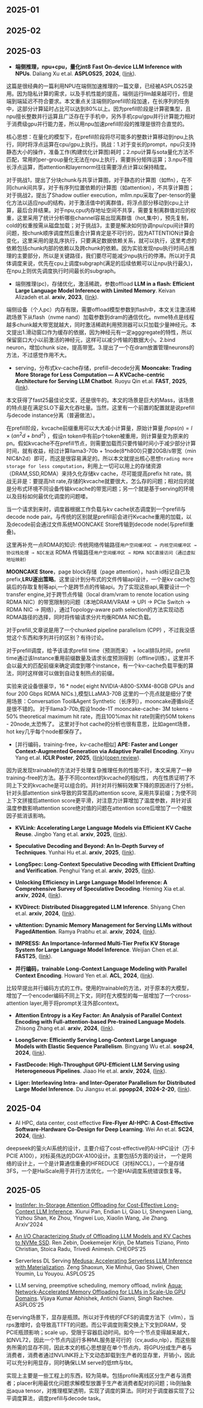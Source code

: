 ## 2025-01

## 2025-02

## 2025-03

- **端侧推理，npu+cpu，量化int8** **Fast On-device LLM Inference with NPUs**. Daliang Xu et.al. **ASPLOS25**, **2024**, ([link](http://arxiv.org/abs/2407.05858v2)).

这篇是很经典的一篇利用NPU在端侧加速推理的一篇文章，已经被ASPLOS25录用。因为隐私计算的需求，以及手机性能的提高，端侧运行llm越来越可行，但是端到端延迟不符合要求。本文重点关注端侧的prefill阶段加速，在长序列的任务中，这部分计算延时占比可以达到80%以上。因为prefill阶段是计算密集型，且npu擅长整数并行运算且广泛存在于手机中，另外手机cpu/gpu并行计算能力相对于消费级gpu并行能力差，所以用npu加速prefill阶段的推理是很符合直觉的。

核心思想：在量化的模型下，在prefill阶段将尽可能多的整数计算移动到npu上执行，同时将浮点运算在cpu/gpu上执行。挑战：1.对于变长的prompt，npu只支持静态大小的操作，准备工作(构建优化计算图)耗时；2.npu计算与sota量化方法不匹配，常用的per-group量化无法在npu上执行，需要拆分矩阵运算；3.npu不擅长浮点运算，而attention和layernorm往往需要浮点计算以保持精度。

对于挑战1，提出了分块chunk与共享计算图，对于静态的计算图（如ffn），在不同chunk间共享，对于有序列位置依赖的计算图（如attention），不共享计算图；对于挑战2，提出了Shadow outlier execution，mllm.npu采取了per-tensor的量化方法以适应npu的结构，对于激活值中的离群值，将浮点部分移动到cpu上计算，最后合并结果。对于npu,cpu内存地址空间不共享，需要复制离群值对应的权重，这里采用了统计分析哪些channel容易出现离群值（hot,集中），预先复制，cold的权重按需从磁盘加载；对于挑战3，主要是解决如何协调npu/cpu间计算的问题，按chunk顺序调度然后重合计算肯定是不可行的，因为ATTENTION计算会变化，这里采用的是乱序执行，只要满足数据依赖关系，就可以执行，这里考虑的依赖包括chunk内部的依赖以及跨chunk的依赖。因为实验发现npu执行时间占推理的主要部分，所以是关键路径，我们要尽可能减少npu执行的停滞。所以对于具体调度来说，优先在cpu上调度subgraph(满足的后续依赖可以让npu执行最久)，在npu上则优先调度执行时间最长的subgraph。

- 端侧推理(pc)，存储优化，激活稀疏，参数offload **LLM in a flash: Efficient Large Language Model Inference with Limited Memory**. Keivan Alizadeh et.al. **arxiv**, **2023**, ([link](http://arxiv.org/abs/2312.11514v3)).

端侧设备（个人pc）内存有限，需要offload模型参数到flash中，本文关注激活稀疏场景下从flash（nvme nand）加载参数到dram的通信优化。nvme特点是线程越多chunk越大带宽就越大，同时激活稀疏利用预测器可以只加载少量神经元。本文提出1.滑动窗口作为缓存的依据，因为神经元有一定agggregate的特性，所以保留窗口大小以前激活的神经元，这样可以减少传输的数据大小。2.bind neuron，增加chunk size，提高带宽。3.提出了一个在dram放置管理neurons的方法，不过感觉作用不大。

- serving，分布式kv-cache存储，prefill-decode分离 **Mooncake: Trading More Storage for Less Computation — A KVCache-centric Architecture for Serving LLM Chatbot**. Ruoyu Qin et.al. **FAST**, **2025**, ([link](https://www.usenix.org/system/files/fast25-qin.pdf)).

本文获得了fast25最佳论文奖，还是很牛的。本文的场景是巨大的Mass，该场景的特点是在满足SLO下最大化吞吐量。当然，这里有一个前置的配置就是说prefill与decode instance分离（普遍做法）。

在prefill阶段，kvcache前缀重用可以大大减小计算量，原始计算量 $flops(n) = l \times (a n^2 d + b n d^2)$ ，假设n token中有前p个token被重用，则计算量变为原来的pn。假如kvcache不在prefill节点，则需要加载而只要传输时间小于减少部分计算时间，就有收益，经过计算llama3-70b + 1node(8\*h800)只要20GB/s带宽（min NIC&h2d）即可，而这是很容易满足的。所以本文就提出核心思想`trading more storage for less computation`，利用上一切可以用上的存储资源（DRAM,SSD,RDMA）来持久化存储kv cache，尽可能提高prefix hit rate。挑战无非是：要提高hit rate,存储的kvcache就要很大，怎么存的问题；相对应的就是分布式环境不同设备传输kvcache的带宽问题；另一个就是基于serving的环境以及目标如何最优化调度的问题喽。

当一个请求到来时，调度器根据工作负载与kv cache状态调度到一个prefill与decode node pair。与传统的区别就是prefill前会进行Kvcache重用的加载，以及decode前会通过文件系统MOONCAKE Store传输到decode node(与prefill重叠)。

这里再补充一点RDMA的知识:
传统网络传输路径`用户空间缓冲区 → 内核空间缓冲区 → 协议栈处理 → NIC发送`
RDMA 传输路径`用户空间缓冲区 → RDMA NIC直接访问（通过虚拟地址映射）`

**MOONCAKE Store**，page block存储（page attention），hash id标记自己及prefix,**LRU逐出策略**。这里设计到分布式的文件传输api设计，一个是kv cache包装后的存取复制等api,一个是跨节点的传输api。为了实现这些api,需要设计一个transfer engine,对于跨节点传输（local dram/vram to renote location using RDMA NIC）的带宽限制的问题（本地DRAM/VRAM → UPI → PCIe Switch → RDMA NIC → 网络），通过Topology-aware path selection的方法实现动态RDMA路径的选择，同时将传输请求分片均衡RDMA NIC负载。

对于prefill,文章说是用了一个chunked pipeline parallelism (CPP) ，不过我没感觉这个东西和序列并行的区别？有待讨论。

对于prefill调度，给予该请求prefill time（预测而来） + local排队时间，prefill time通过该Instance重用前缀数量及请求长度预测得到（offline训练）。这里并不会以最大的匹配前缀来确定调度到哪个instance，有一个kv-cache负载平衡的算法，同时这样做可以做到自动复制热点的前缀。

实验来说设备很豪华，16 \* node( eight NVIDIA-A800-SXM4-80GB GPUs and four 200 Gbps RDMA NICs.),模型LLaMA3-70B
这里的一个亮点就是细分了使用场景：Conversation Tool&Agent Synthetic（长序列），mooncake遵循slo还是很不错的。
对于llama3-70b,假设1node-1T mooncake-cache- 3M tokens - 50% theoretical maximum hit rate，而且100%max hit rate则需约50M tokens - 20node,太恐怖了。
这里对于hot cache的分析也很有意思，比如agent场景，hot key几乎每个node都保存了。

- [并行编码，training-free，kv-cache相似] **APE: Faster and Longer Context-Augmented Generation via Adaptive Parallel Encoding**. Xinyu Yang et.al. **ICLR Poster**, **2025**, ([link](http://arxiv.org/abs/2502.05431v2))([open review](https://openreview.net/forum?id=yUC8pU508S)).

因为说发现trainable的方法对于处理复杂推理任务的性能不行，本文采用了一种training-free的方法。基于不同context的kvcache的相似性，
内在性质证明了不同上下文的kvcache是可以组合的。并针对并行解码效果下降的原因进行了分析。针对头部attention sink导致的异常高的attention score,
采用共享前缀；为使不同上下文拼接后attention score更平滑，对注意力计算增加了温度参数，并针对该温度参数影响attention score绝对值的问题在attention score后增加了一个缩放因子抵消该影响。

- **KVLink: Accelerating Large Language Models via Efficient KV Cache Reuse**. Jingbo Yang et.al. **arxiv**, **2025**, ([link](http://arxiv.org/abs/2502.16002v1)).

- **Speculative Decoding and Beyond: An In-Depth Survey of Techniques**. Yunhai Hu et.al. **arxiv**, **2025**, ([link](http://arxiv.org/abs/2502.19732v3)).

- **LongSpec: Long-Context Speculative Decoding with Efficient Drafting and Verification**. Penghui Yang et.al. **arxiv**, **2025**, ([link](http://arxiv.org/abs/2502.17421v1)).

- **Unlocking Efficiency in Large Language Model Inference: A Comprehensive Survey of Speculative Decoding**. Heming Xia et.al. **arxiv**, **2024**, ([link](http://arxiv.org/abs/2401.07851v3)).

- **KVDirect: Distributed Disaggregated LLM Inference**. Shiyang Chen et.al. **arxiv**, **2024**, ([link](http://arxiv.org/abs/2501.14743v1)).

- **vAttention: Dynamic Memory Management for Serving LLMs without PagedAttention**. Ramya Prabhu et.al. **arxiv**, **2024**, ([link](http://arxiv.org/abs/2405.04437v3)).

- **IMPRESS: An Importance-Informed Multi-Tier Prefix KV Storage System for Large Language Model Inference**. Weijian Chen et.al. **FAST25**, ([link](https://www.usenix.org/conference/fast25/presentation/chen-weijian-impress)).

- **并行编码，trainable** **Long-Context Language Modeling with Parallel Context Encoding**. Howard Yen et.al. **ACL**, **2024**, ([link](http://arxiv.org/abs/2402.16617v2)).

比较早提出并行编码方式的工作。使用的trainable的方法，对于原本的大模型，增加了一个encoder编码不同上下文，同时在大模型的每一层增加了一个cross-attention layer,用于将prompt关注外部context。

- **Attention Entropy is a Key Factor: An Analysis of Parallel Context
  Encoding with Full-attention-based Pre-trained Language Models**. Zhisong Zhang et.al. **arxiv**, **2024**, ([link](http://arxiv.org/abs/2412.16545v1)).

- **LoongServe: Efficiently Serving Long-Context Large Language Models with Elastic Sequence Parallelism**. Bingyang Wu et.al. **sosp24**, **2024**, ([link](http://arxiv.org/abs/2404.09526v2)).

- **FastDecode: High-Throughput GPU-Efficient LLM Serving using
  Heterogeneous Pipelines**. Jiaao He et.al. **arxiv**, **2024**, ([link](http://arxiv.org/abs/2403.11421v1)).

- **Liger: Interleaving Intra- and Inter-Operator Parallelism for Distributed Large Model Inference**. Du Jiangsu et.al. **ppopp24**, **2024-2-20**, ([link](https://doi.org/10.1145/3627535.3638466)).

## 2025-04

- AI HPC, data center, cost effective **Fire-Flyer AI-HPC: A Cost-Effective Software-Hardware Co-Design for Deep Learning**. Wei An et.al. **SC24**, **2024**, ([link](http://arxiv.org/abs/2408.14158v2)).

deepseek的萤火AI系统的设计，主要介绍了cost-effective的AI-HPC设计（万卡PCIE A100），对标英伟达的DGX-A100设计。主要包括5方面的设计，
一个是网络的设计上，一个是计算通信重叠的HFREDUCE（对标NCCL），一个是存储3FS，一个是HaiScale用于并行方法优化，一个是HAI调度系统错误恢复等。

## 2025-05

- [InstInfer: In-Storage Attention Offloading for Cost-Effective Long-Context LLM Inference](http://arxiv.org/pdf/2409.04992v1.pdf). Xiurui Pan, Endian Li, Qiao Li, Shengwen Liang, Yizhou Shan, Ke Zhou, Yingwei Luo, Xiaolin Wang, Jie Zhang. Arxiv'2024

- [An I/O Characterizing Study of Offloading LLM Models and KV Caches to NVMe SSD](https://dl.acm.org/doi/pdf/10.1145/3719330.3721230). Ren Zebin, Doekemeijer Krijn, De Matteis Tiziano, Pinto Christian, Stoica Radu, Trivedi Animesh. CHEOPS’25

- Serverless DL Serving [Medusa: Accelerating Serverless LLM Inference with Materialization](https://dl.acm.org/doi/pdf/10.1145/3669940.3707285). Zeng Shaoxun, Xie Minhui, Gao Shiwei, Chen Youmin, Lu Youyou. ASPLOS'25

- LLM serving, preemptive scheduling, memory offload, nvlink [Aqua: Network-Accelerated Memory Offloading for LLMs in Scale-Up GPU Domains](https://dl.acm.org/doi/pdf/10.1145/3676641.3715983). Vijaya Kumar Abhishek, Antichi Gianni, Singh Rachee. ASPLOS'25

在serving场景下，显存是瓶颈。所以对于传统的FCFS的调度方法下（vllm），当rps激增时，会导致高TTFT的问题。而公平调度则需交换上下文到DRAM，受PCIE瓶颈影响；scale up，受限于容器启动时间。如今一个节点变得越来越大，如NVL72，因此一个节点内运行多种ML服务是可行的（cv,audio,nlp），而这些服务所需的显存不同，因此本文的核心思想是在单个节点内，将GPU分成生产者与消费者，消费者通过NVLINK将上下文动态卸载到生产者的显存里，开销小，因此可以充分利用显存，同时确保LLM serve的低ttft与tbt。

实现上主要是一些工程上的东西，较为简单。包括profile离线区分生产者与消费者；placer利用最优化问题求解模型放置于生产者消费者配对的问题；lib则抽象出aqua tensor，对推理框架透明，实现了调度的算法。同时对于调度器实现了公平调度算法，调度prefill与decode task。
